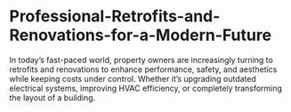 # Professional-Retrofits-and-Renovations-for-a-Modern-Future
In today’s fast-paced world, property owners are increasingly turning to retrofits and renovations to enhance performance, safety, and aesthetics while keeping costs under control. Whether it’s upgrading outdated electrical systems, improving HVAC efficiency, or completely transforming the layout of a building.
